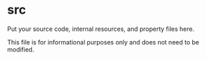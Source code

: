 # src

Put your source code, internal resources, and property files here.

This file is for informational purposes only and does not need to be modified.
